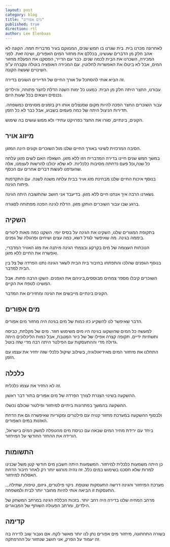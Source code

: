 ```yaml
---
layout: post
category: blog
title: "מים אפורים"
published: true
direction: rtl
author: Lee Elenbaas
---
```

לאחרונה מכרנו בית. בית שגרנו בו חמש שנים, הממוקם בעיר מדברית חמה. הקונה לא אהב חלק מן הדברים שעשינו, בכללם את מחזור המים האפורים, ושינה זאת.
לפני המכירה, השכרנו את הבית לכמה שנים. כבר עם הדייר, הפסקנו את הפעלת מחזור המים, אבל לא ביטלו את האפשרות לחלוטין. עם המכירה האופציה בוטלה ונקברה ע"פ השינויים שעשה הקונה.

זה הביא אותי להסתכל על אורך החיים של הדיירים השונים בדירה.

עבורנו, החצר היתה חלק מן הבית. כמעט כל ימות השנה הדלת לחצר פתוחה, והילדים נכנסים ויוצאים בכל שעות היום.

עבור השוכרים החצר הפכה להיות מקום שמנצלים אותו רק בזמנים מסוימים כמשפחה. תדירות הניצול היתה של כמה פעמים בשבוע, אבל כבר לא כל הזמן.

הקונים, בינתיים, סגרו את החצר כפרויקט עתידי ולא ממש עושים בה שימוש.

## מיזוג אויר

הסיבה המרכזית לשינוי באורך החיים שלנו מול השוכרים וקונים הינה המזגן.

במשך חמש שנים חיינו בדירה המדברית הזו ללא מזגן.
השאלה האם לשים מזגן עלתה כל שנה,וכל פעם נדחתה מסיבות כלכליות. לא שלא יכולנו להרשות לעצמנו, אלה שהעדפנו לעשות דברים אחרים עם הכסף.

בנוסף איכות החיים שלנו מבחינת מזג אויר בבית עלתה משנה לשנה. עם התקדמות פיתוח הגינה.

נשארנו הרבה איך אנחנו חיים ללא מזגן. בדיעבד אני חושב שהתשובה היתה הגינה.

ברגע שבו עבור השוכרים הותקן מזגן. הדלת לגינה הפכה מפתוחה לסגורה.

## השקיה

בתקופת המגורים שלנו, השקינו את הגינה על בסיס יומי. השקנו כמה מאות ליטרים ביממה בגינה.
מה שאיפשר לגדל דשא, כמה עצים ושיחים ופרגולה של גפנים.

הנוכחות העצומה של מים בקרקע ובצמחי הגינה מיתנה את מזג האוויר המדברי, ואפשרה את החיים ללא מזגן.

בנוסף הגפנים שהלכו והתפתחו בחיבור בית הבית לשאר הגינה נתנו הפרדה של צל בין הבית למדבר.

השוכרים קיבלו מספר צמחים מבוססים,ביניהם את הגפנים. השקו הרבה פחות. אבל המשיכו לטפח את הקיים.

הקונים בינתיים מייבשים את הגינה ומחזירים את המדבר.

## מים אפורים

הדבר שאיפשר לנו להשקיע כזו כמות של מים בגינה היה מחזור מים אפורים.

למעשה כל המים שהושקעו בגינה היו מים משימוש חוזר. מים של מקלחת, כביסה ותשתיות ידיים.
תקופה קצרה אפילו של של כיור המטבח, אבל כמות הליכלוכים היתה גדולה מדי וההתעסקות עם הפילטר היתה רבה מדי שזה בוטל.

התחלנו את מיחזור המים מאידיאולוגיה, בשילוב שיקול כלכלי שזה יחזיר את עצמו עם הזמן.

## כלכלה

זה לא החזיר את עצמו כלכלית.

ההשקעה בשינוי הצנרת לצורך הפרדה של מים אפורים בתור דבר ראשון.

ההשקעה בהמשך בפתרונות ביתיים למיחזור ופילטור שכולם נכשלו.

ולבסוף ההשקעה במערכת מחזור קנויה עם פילטרים ומקוריות שאיפשרה גם את הדחת האזנות במים האפורים.

ביחד עם ירידת מחיר המים שבאה עם כניסת מים מהטפלה למשק המים בישראל, הורידה את ההחזר החודשי על המיחזור.

## התשומות

כן היתה משמעות כלכלית למיחזור. המשמעות היתה חשבון מים חודשי קטן משל שכנינו למרות שלא חסכנו בשימוש במים כלל. זה נהיה מורגש יותר רק לאחר חיבור הדחת האסלות למיחזור.

מערכת המיחזור והגינה דרשה התעסקות שוטפת. ניקוי פילטרים, גיזום, טיפוח, שתילה...
התעסקות זו הביאה אותי להיות מחובר יותר לבית ולמשפחה.

מרחב המחיה שלנו בדירה היה רחב יותר. בזכות הכללת הגינה במרחב המשחק של הילדים, ומרחב הפעולה השותף של המבוגרים.

## קדימה

בשורה התחתונה, מיחזור מים אפורים נתן לנו יותר מאשר לקח. אם נעבור שוב לדירה בה זה יעמוד על הפרק, אני חושב שנחזור על ההרפתקה.
